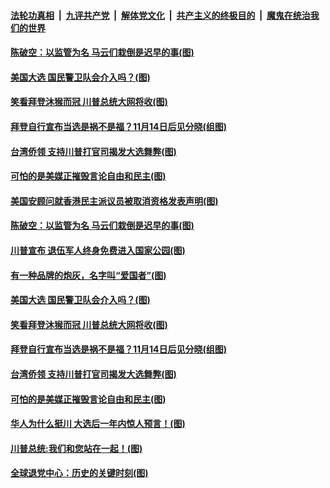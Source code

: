 

####  [法轮功真相](../../../../basic/blob/master/README.md?t=11121802) &nbsp;|&nbsp; [九评共产党](../../../../9ping.md/blob/master/README.md?t=11121802) &nbsp;|&nbsp; [解体党文化](../../../../jtdwh.md/blob/master/README.md?t=11121802)  &nbsp;|&nbsp; [共产主义的终极目的](../../../../gczydzjmd.md/blob/master/README.md?t=11121802) &nbsp;|&nbsp; [魔鬼在统治我们的世界](../../../../mgztzwmdsj.md/blob/master/README.md?t=11121802) 

#### [陈破空：以监管为名 马云们栽倒是迟早的事(图)](../pages/p4/952269.md?t=11121802) 

#### [美国大选 国民警卫队会介入吗？(图)](../pages/p4/952254.md?t=11121802) 

#### [笑看拜登沐猴而冠 川普总统大网将收(图)](../pages/p4/952147.md?t=11121802) 

#### [拜登自行宣布当选是祸不是福？11月14日后见分晓(组图)](../pages/p4/952120.md?t=11121802) 

#### [台湾侨领 支持川普打官司揭发大选舞弊(图)](../pages/p4/952156.md?t=11121802) 

#### [可怕的是美媒正摧毁言论自由和民主(图)](../pages/p4/952153.md?t=11121802) 




#### [美国安顾问就香港民主派议员被取消资格发表声明(图)](../pages/p4/952276.md?t=11121802) 

#### [陈破空：以监管为名 马云们栽倒是迟早的事(图)](../pages/p4/952269.md?t=11121802) 

#### [川普宣布 退伍军人终身免费进入国家公园(图)](../pages/p4/952271.md?t=11121802) 

#### [有一种品牌的炮灰，名字叫“爱国者”(图)](../pages/p4/952258.md?t=11121802) 

#### [美国大选 国民警卫队会介入吗？(图)](../pages/p4/952254.md?t=11121802) 



#### [笑看拜登沐猴而冠 川普总统大网将收(图)](../pages/p4/952147.md?t=11121802) 

#### [拜登自行宣布当选是祸不是福？11月14日后见分晓(组图)](../pages/p4/952120.md?t=11121802) 


#### [台湾侨领 支持川普打官司揭发大选舞弊(图)](../pages/p4/952156.md?t=11121802) 

#### [可怕的是美媒正摧毁言论自由和民主(图)](../pages/p4/952153.md?t=11121802) 

#### [华人为什么挺川 大选后一年内惊人预言！(图)](../pages/p4/952149.md?t=11121802) 

#### [川普总统:我们和您站在一起！(图)](../pages/p4/952139.md?t=11121802) 


#### [全球退党中心：历史的关键时刻(图)](../pages/p4/952196.md?t=11121802) 


